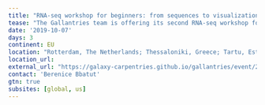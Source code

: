 ```yaml
---
title: "RNA-seq workshop for beginners: from sequences to visualization using Galaxy and R" 
tease: "The Gallantries team is offering its second RNA-seq workshop for beginners on October 7-9th. This workshop will be delivered simultaneously at 3 locations across Europe (Rotterdam, NL; Thessaloniki, GR; Tartu, EE)."
date: '2019-10-07'
days: 3
continent: EU
location: "Rotterdam, The Netherlands; Thessaloniki, Greece; Tartu, Estonia"
location_url:
external_url: "https://galaxy-carpentries.github.io/gallantries/event/2019-08-27-second-gallantries-workshop/"
contact: 'Berenice Bbatut'
gtn: true
subsites: [global, us]
---
```


